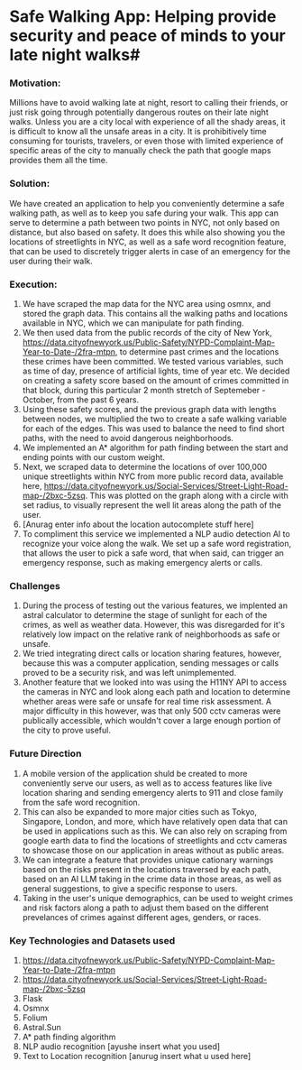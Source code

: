 # Safe Walking App: Helping provide security and peace of minds to your late night walks# 

### Motivation: ###
Millions have to avoid walking late at night, resort to calling their friends, or just risk going through potentially dangerous routes on their late night walks. Unless you are a city local with experience of all the shady areas, it is difficult to know all the unsafe areas in a city. It is prohibitively time consuming for tourists, travelers, or even those with limited experience of specific areas of the city to manually check the path that google maps provides them all the time. 

### Solution: ###
We have created an application to help you conveniently determine a safe walking path, as well as to keep you safe during your walk. This app can serve to determine a path between two points in NYC, not only based on distance, but also based on safety. It does this while also showing you the locations of streetlights in NYC, as well as a safe word recognition feature, that can be used to discretely trigger alerts in case of an emergency for the user during their walk. 

### Execution: ###
1. We have scraped the map data for the NYC area using osmnx, and stored the graph data. This contains all the walking paths and locations available in NYC, which we can manipulate for path finding.
2. We then used data from the public records of the city of New York, https://data.cityofnewyork.us/Public-Safety/NYPD-Complaint-Map-Year-to-Date-/2fra-mtpn, to determine past crimes and the locations these crimes have been committed. We tested various variables, such as time of day, presence of artificial lights, time of year etc. We decided on creating a safety score based on the amount of crimes committed in that block, during this particular 2 month stretch of Septemeber - October, from the past 6 years.
3. Using these safety scores, and the previous graph data with lengths between nodes, we multiplied the two to create a safe walking variable for each of the edges. This was used to balance the need to find short paths, with the need to avoid dangerous neighborhoods.
4. We implemented an A* algorithm for path finding between the start and ending points with our custom weight.
5. Next, we scraped data to determine the locations of over 100,000 unique streetlights within NYC from more public record data, available here, https://data.cityofnewyork.us/Social-Services/Street-Light-Road-map-/2bxc-5zsq. This was plotted on the graph along with a circle with set radius, to visually represent the well lit areas along the path of the user. 
6. [Anurag enter info about the location autocomplete stuff here] 
7. To compliment this service we implemented a NLP audio detection AI to recognize your voice along the walk. We set up a safe word registration, that allows the user to pick a safe word, that when said, can trigger an emergency response, such as making emergency alerts or calls.

### Challenges ###
1. During the process of testing out the various features, we implented an astral calculator to determine the stage of sunlight for each of the crimes, as well as weather data. However, this was disregarded for it's relatively low impact on the relative rank of neighborhoods as safe or unsafe. 
2. We tried integrating direct calls or location sharing features, however, because this was a computer application, sending messages or calls proved to be a security risk, and was left unimplemented.
3. Another feature that we looked into was using the H11NY API to access the cameras in NYC and look along each path and location to determine whether areas were safe or unsafe for real time risk assessment. A major difficulty in this however, was that only 500 cctv cameras were publically accessible, which wouldn't cover a large enough portion of the city to prove useful. 

### Future Direction ### 
1. A mobile version of the application shuld be created to more conveniently serve our users, as well as to access features like live location sharing and sending emergency alerts to 911 and close family from the safe word recognition.
2. This can also be expanded to more major cities such as Tokyo, Singapore, London, and more, which have relatively open data that can be used in applications such as this. We can also rely on scraping from google earth data to find the locations of streetlights and cctv cameras to showcase those on our application in areas without as public areas.
3. We can integrate a feature that provides unique cationary warnings based on the risks present in the locations traversed by each path, based on an AI LLM taking in the crime data in those areas, as well as general suggestions, to give a specific response to users.
4. Taking in the user's unique demographics, can be used to weight crimes and risk factors along a path to adjust them based on the different prevelances of crimes against different ages, genders, or races.

### Key Technologies and Datasets used 
1. https://data.cityofnewyork.us/Public-Safety/NYPD-Complaint-Map-Year-to-Date-/2fra-mtpn
2. https://data.cityofnewyork.us/Social-Services/Street-Light-Road-map-/2bxc-5zsq
3. Flask
4. Osmnx
6. Folium
7. Astral.Sun
8. A* path finding algorithm
9. NLP audio recognition [ayushe insert what you used]
10. Text to Location recognition [anurug insert what u used here]




